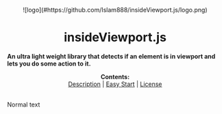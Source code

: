 
 <p align="center">
 ![logo](#https://github.com/Islam888/insideViewport.js/logo.png)
 <h1 align="center">insideViewport.js</h1>
 
  <b>An ultra light weight library that detects if an element is in viewport and lets you do some action to it.</b>
</p>

<p align="center">
  <b>Contents: </b><br>
  <a href="#description">Description</a> |
  <a href="#easy-start">Easy Start</a> |
  <a href="#license">License</a>
  <br><br>

</p>

Normal text
